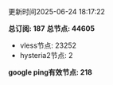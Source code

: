 更新时间2025-06-24 18:17:22

**总订阅: 187**
**总节点: 44605**
- vless节点: 23252
- hysteria2节点: 2

**google ping有效节点: 218**
